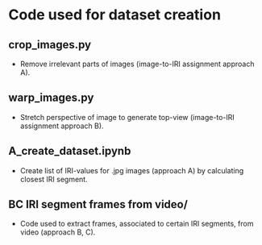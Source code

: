 # Code used for dataset creation

## crop_images.py
- Remove irrelevant parts of images (image-to-IRI assignment approach A).

## warp_images.py
- Stretch perspective of image to generate top-view (image-to-IRI assignment approach B).

## A_create_dataset.ipynb
- Create list of IRI-values for .jpg images (approach A) by calculating closest IRI segment.

## BC IRI segment frames from video/
- Code used to extract frames, associated to certain IRI segments, from video (approach B, C).
